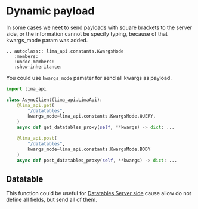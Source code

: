 # Dynamic payload

In some cases we neet to send payloads with square brackets to the server side,
or the information cannot be specify typing, because of that kwargs_mode param was added.

```{eval-rst}
.. autoclass:: lima_api.constants.KwargsMode
   :members:
   :undoc-members:
   :show-inheritance:
```

You could use `kwargs_mode` pamater for send all kwargs as payload.

```python
import lima_api

class AsyncClient(lima_api.LimaApi):
    @lima_api.get(
        "/datatables",
        kwargs_mode=lima_api.constants.KwargsMode.QUERY,
    )
    async def get_datatables_proxy(self, **kwargs) -> dict: ...

    @lima_api.post(
        "/datatables",
        kwargs_mode=lima_api.constants.KwargsMode.BODY
    )
    async def post_datatables_proxy(self, **kwargs) -> dict: ...
```

## Datatable
This function could be useful for [Datatables Server side](https://datatables.net/manual/server-side) cause allow do not define all fields, but send all of them.
